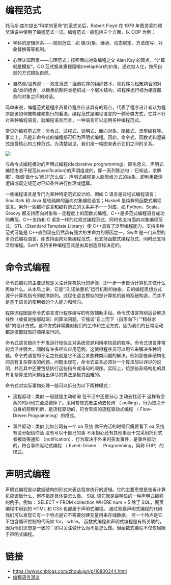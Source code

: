 # 编程范式

托马斯.库尔提出“科学的革命”的范式论后，Robert Floyd 在 1979 年图灵奖的颁奖演说中使用了编程范式一词。编程范式一般包括三个方面，以 OOP 为例：

- 学科的逻辑体系——规则范式：如 类/对象、继承、动态绑定、方法改写、对象替换等等机制。

- 心理认知因素——心理范式：按照面向对象编程之父 Alan Kay 的观点，“计算就是模拟”。OO 范式极其重视隐喻(metaphor)的价值，通过拟人化，按照自然的方式模拟自然。

- 自然观/世界观——观念范式：强调程序的组织技术，视程序为松散耦合的对象/类的组合，以继承机制将类组织成一个层次结构，把程序运行视为相互服务的对象之间的对话。

简单来说，编程范式是程序员看待程序应该具有的观点，代表了程序设计者认为程序应该如何被构建和执行的看法。编程范式是编程语言的一种分类方式，它并不针对某种编程语言。就编程语言而言，一种语言可以适用多种编程范式。

常见的编程范式有：命令式、过程式、说明式、面向对象、函数式、泛型编程等。事实上，凡是非命令式的编程都可归为声明式编程。因此，命令式、函数式和逻辑式是最核心的三种范式。为清楚起见，我们用一幅图来表示它们之间的关系。

![](http://www.nowamagic.net/librarys/images/201306/2013_06_25_01.jpg)

与命令式编程相对的声明式编程(declarative programming)。顾名思义，声明式编程由若干规范(specification)的声明组成的，即一系列陈述句：‘已知这，求解那’，强调‘做什么’而非‘怎么做’。声明式编程是人脑思维方式的抽象，即利用数理逻辑或既定规范对已知条件进行推理或运算。

一些编程语言是专门为某种特定范式设计的，例如 C 语言是过程式编程语言；Smalltalk 和 Java 是较纯粹的面向对象编程语言；Haskell 是纯粹的函数式编程语言。另外一些编程语言和编程范式的关系并不一一对应，如 Python，Scala，Groovy 都支持面向对象和一定程度上的函数式编程。C++是多范式编程语言成功的典范。C++支持和 C 语言一样的过程式编程范式，同时也支持面向对象编程范式，STL（Standard Template Library）使 C++具有了泛型编程能力。支持多种范式可能是 C++直到现在仍然具有强大的生命力的原因之一。Swift 是一门典型的多范式编程语言，即支持面向对象编程范式，也支持函数式编程范式，同时还支持泛型编程。Swift 支持多种编程范式是由其创造目标决定的。

# 命令式编程

命令式编程的主要思想是关注计算机执行的步骤，即一步一步告诉计算机先做什么再做什么。从本质上讲，它是“冯.诺依曼机”运行机制的抽象，它的编程思想方式源于计算机指令的顺序排列。过程化语言模拟的是计算机机器的系统构造，而并不是基于语言的使用者的个人能力和倾向。

程序流程图是命令式语言进行程序编写的有效辅助手段。命令式语言特别适合解决线性（或者说按部就班）的算法问题。它强调“自上而下（自顶向下）”“精益求精”的设计方式。这种方式非常类似我们的工作和生活方式，因为我们的日常活动都是按部就班的顺序进行的。

命令式语言趋向于开发运行较快且对系统资源利用率较高的程序。命令式语言非常的灵活并强大，同时有许多经典应用范例，这使得程序员可以用它来解决多种问题。命令式语言的不足之处就是它不适合某些种类问题的解决，例如那些非结构化的具有复杂算法的问题。问题出现在，命令式语言必须对一个算法加以详尽的说明，并且其中还要包括执行这些指令或语句的顺序。实际上，给那些非结构化的具有复杂算法的问题给出详尽的算法是极其困难的。

命令式对实际事物处理一般可以拆分为以下两种模式：

- 流程驱动：类似 一般就是主动轮询 在干活中还要分心 主动去找活干 这样有空余的时间也完全浪费掉了。采用警觉式者主动去轮询 （ polling），行为取决于自身的观察判断，是流程驱动的，符合常规的流程驱动式编程 （ Flow-Driven Programming）的模式。

- 事件驱动：类似 比如公司有一个 oa 系统 你干完活的时候只需要看下 oa 系统有没分配给你活 没有可以干自己的事 不用担心还有其他事没干完采用托付式者被动等通知 （notification），行为取决于外来的突发事件，是事件驱动 的，符合事件驱动式编程 （ Event-Driven 　 Programming，简称 EDP）的模式。

# 声明式编程

声明式编程是以数据结构的形式来表达程序执行的逻辑。它的主要思想是告诉计算机应该做什么，但不指定具体要怎么做。
SQL 语句就是最明显的一种声明式编程的例子，例如：
SELECT \* FROM collection WHERE num > 5
除了 SQL，网页编程中用到的 HTML 和 CSS 也都属于声明式编程。
通过观察声明式编程的代码我们可以发现它有一个特点是它不需要创建变量用来存储数据。
另一个特点是它不包含循环控制的代码如 for， while。
函数式编程和声明式编程是有所关联的，因为他们思想是一致的：即只关注做什么而不是怎么做。但函数式编程不仅仅局限于声明式编程。

# 链接

- https://www.cnblogs.com/zhoulujun/p/10800344.html
- [编程语言漫谈](http://tech.youzan.com/programming-language/)

